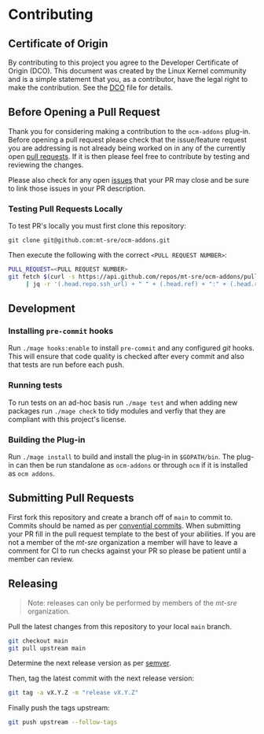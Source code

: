<!--
SPDX-FileCopyrightText: 2022 Red Hat, Inc. <sd-mt-sre@redhat.com>

SPDX-License-Identifier: Apache-2.0
-->

# Contributing

## Certificate of Origin

By contributing to this project you agree to the Developer Certificate of
Origin (DCO). This document was created by the Linux Kernel community and is a
simple statement that you, as a contributor, have the legal right to make the
contribution. See the [DCO](DCO) file for details.

## Before Opening a Pull Request

Thank you for considering making a contribution to the `ocm-addons` plug-in.
Before opening a pull request please check that the issue/feature request
you are addressing is not already being worked on in any of the currently
open [pull requests](https://github.com/mt-sre/ocm-addons/pulls). If it is
then please feel free to contribute by testing and reviewing the changes.

Please also check for any open [issues](https://github.com/mt-sre/ocm-addons/issues)
that your PR may close and be sure to link those issues in your PR description.

### Testing Pull Requests Locally

To test PR's locally you must first clone this repository:

`git clone git@github.com:mt-sre/ocm-addons.git`

Then execute the following with the correct `<PULL REQUEST NUMBER>`:

```bash
PULL_REQUEST=<PULL REQUEST NUMBER>
git fetch $(curl -s https://api.github.com/repos/mt-sre/ocm-addons/pulls/${PULL_REQUEST} \
     | jq -r '(.head.repo.ssh_url) + " " + (.head.ref) + ":" + (.head.ref)')
```

## Development

### Installing `pre-commit` hooks

Run `./mage hooks:enable` to install `pre-commit` and any configured _git_ hooks.
This will ensure that code quality is checked after every commit and also that
tests are run before each push.

### Running tests

To run tests on an ad-hoc basis run `./mage test` and when adding new packages
run `./mage check` to tidy modules and verfiy that they are compliant with
this project's license.

### Building the Plug-in

Run `./mage install` to build and install the plug-in in `$GOPATH/bin`.
The plug-in can then be run standalone as `ocm-addons` or through `ocm`
if it is installed as `ocm addons`.

## Submitting Pull Requests

First fork this repository and create a branch off of `main` to commit to.
Commits should be named as per
[convential commits](https://www.conventionalcommits.org/en/v1.0.0/).
When submitting your PR fill in the pull request template to the best of
your abilities. If you are not a member of the _mt-sre_ organization a
member will have to leave a comment for CI to run checks against your
PR so please be patient until a member can review.

## Releasing

> Note: releases can only be performed by members of the _mt-sre_ organization.

Pull the latest changes from this repository to your local `main` branch.

```bash
git checkout main
git pull upstream main
```

Determine the next release version as per [semver](https://semver.org).

Then, tag the latest commit with the next release version:

```bash
git tag -a vX.Y.Z -m "release vX.Y.Z"
```

Finally push the tags upstream:

```bash
git push upstream --follow-tags
```
